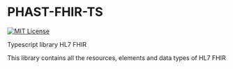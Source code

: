 # PHAST-FHIR-TS

[![MIT License][license-image]][license]

Typescript library HL7 FHIR

This library contains all the resources, elements and data types of HL7 FHIR


[license-image]: http://img.shields.io/badge/license-MIT-blue.svg
[license]: LICENSE.md


